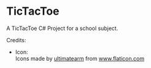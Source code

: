 # TicTacToe
A TicTacToe C# Project for a school subject.

Credits:
- Icon: <div>Icons made by <a href="https://www.flaticon.com/authors/ultimatearm" title="ultimatearm">ultimatearm</a> from <a href="https://www.flaticon.com/" title="Flaticon">www.flaticon.com</a></div>

